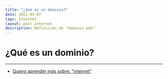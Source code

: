 ```yaml
---
title: "¿Qué es un dominio?"
date: 2021-05-07
tags: internet
layout: post-internet
description: Definición de "dominio web".
---
```


# ¿Qué es un dominio?

***

- [Quiero aprender más sobre: "internet"](../00/internet)
